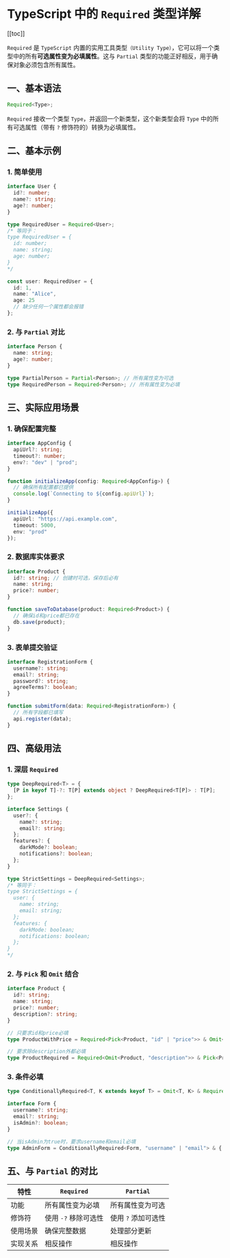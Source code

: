 # TypeScript 中的 `Required` 类型详解

[[toc]]

`Required` 是 `TypeScript` 内置的实用工具类型`（Utility Type）`，它可以将一个类型中的所有**可选属性变为必填属性**。这与 `Partial` 类型的功能正好相反，用于确保对象必须包含所有属性。

## 一、基本语法

```typescript
Required<Type>;
```

`Required` 接收一个类型 `Type`，并返回一个新类型，这个新类型会将 `Type` 中的所有可选属性（带有 `?` 修饰符的）转换为必填属性。

## 二、基本示例

### 1. 简单使用

```typescript
interface User {
  id?: number;
  name?: string;
  age?: number;
}

type RequiredUser = Required<User>;
/* 等同于：
type RequiredUser = {
  id: number;
  name: string;
  age: number;
}
*/

const user: RequiredUser = {
  id: 1,
  name: "Alice",
  age: 25
  // 缺少任何一个属性都会报错
};
```

### 2. 与 `Partial` 对比

```typescript
interface Person {
  name: string;
  age?: number;
}

type PartialPerson = Partial<Person>; // 所有属性变为可选
type RequiredPerson = Required<Person>; // 所有属性变为必填
```

## 三、实际应用场景

### 1. 确保配置完整

```typescript
interface AppConfig {
  apiUrl?: string;
  timeout?: number;
  env?: "dev" | "prod";
}

function initializeApp(config: Required<AppConfig>) {
  // 确保所有配置都已提供
  console.log(`Connecting to ${config.apiUrl}`);
}

initializeApp({
  apiUrl: "https://api.example.com",
  timeout: 5000,
  env: "prod"
});
```

### 2. 数据库实体要求

```typescript
interface Product {
  id?: string; // 创建时可选，保存后必有
  name: string;
  price?: number;
}

function saveToDatabase(product: Required<Product>) {
  // 确保id和price都已存在
  db.save(product);
}
```

### 3. 表单提交验证

```typescript
interface RegistrationForm {
  username?: string;
  email?: string;
  password?: string;
  agreeTerms?: boolean;
}

function submitForm(data: Required<RegistrationForm>) {
  // 所有字段都已填写
  api.register(data);
}
```

## 四、高级用法

### 1. 深层 `Required`

```typescript
type DeepRequired<T> = {
  [P in keyof T]-?: T[P] extends object ? DeepRequired<T[P]> : T[P];
};

interface Settings {
  user?: {
    name?: string;
    email?: string;
  };
  features?: {
    darkMode?: boolean;
    notifications?: boolean;
  };
}

type StrictSettings = DeepRequired<Settings>;
/* 等同于：
type StrictSettings = {
  user: {
    name: string;
    email: string;
  };
  features: {
    darkMode: boolean;
    notifications: boolean;
  };
}
*/
```

### 2. 与 `Pick` 和 `Omit` 结合

```typescript
interface Product {
  id?: string;
  name: string;
  price?: number;
  description?: string;
}

// 只要求id和price必填
type ProductWithPrice = Required<Pick<Product, "id" | "price">> & Omit<Product, "id" | "price">;

// 要求除description外都必填
type ProductRequired = Required<Omit<Product, "description">> & Pick<Product, "description">;
```

### 3. 条件必填

```typescript
type ConditionallyRequired<T, K extends keyof T> = Omit<T, K> & Required<Pick<T, K>>;

interface Form {
  username?: string;
  email?: string;
  isAdmin?: boolean;
}

// 当isAdmin为true时，要求username和email必填
type AdminForm = ConditionallyRequired<Form, "username" | "email"> & { isAdmin: true };
```

## 五、与 `Partial` 的对比

| 特性     | `Required`           | `Partial`           |
| -------- | -------------------- | ------------------- |
| 功能     | 所有属性变为必填     | 所有属性变为可选    |
| 修饰符   | 使用 `-?` 移除可选性 | 使用 `?` 添加可选性 |
| 使用场景 | 确保完整数据         | 处理部分更新        |
| 实现关系 | 相反操作             | 相反操作            |
